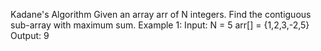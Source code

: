 Kadane's Algorithm
Given an array arr of N integers. Find the contiguous sub-array with maximum sum.
Example 1:
Input:
N = 5
arr[] = {1,2,3,-2,5}
Output: 9
